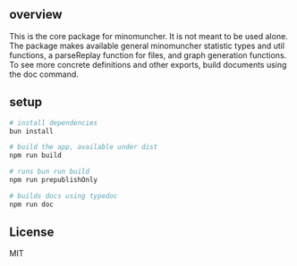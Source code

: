 ## overview

This is the core package for minomuncher. It is not meant to be used alone.
The package makes available general minomuncher statistic types and util functions, a parseReplay function for files, and graph generation functions.
To see more concrete definitions and other exports, build documents using the doc command.

## setup
```bash
# install dependencies
bun install

# build the app, available under dist
npm run build

# runs bun run build
npm run prepublishOnly

# builds docs using typedoc
npm run doc
```

## License

MIT
